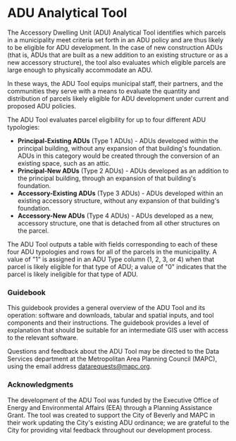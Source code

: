# ADU Analytical Tool

The Accessory Dwelling Unit (ADU) Analytical Tool identifies which parcels in a municipality meet criteria set forth in an ADU policy and are thus likely to be eligible for ADU development. In the case of new construction ADUs (that is, ADUs that are built as a new addition to an existing structure or as a new accessory structure), the tool also evaluates which eligible parcels are large enough to physically accommodate an ADU.&#x20;

In these ways, the ADU Tool equips municipal staff, their partners, and the communities they serve with a means to evaluate the quantity and distribution of parcels likely eligible for ADU development under current and proposed ADU policies.

The ADU Tool evaluates parcel eligibility for up to four different ADU typologies:

* **Principal-Existing ADUs** (Type 1 ADUs) - ADUs developed within the principal building, without any expansion of that building's foundation. ADUs in this category would be created through the conversion of an existing space, such as an attic.&#x20;
* **Principal-New ADUs** (Type 2 ADUs) - ADUs developed as an addition to the principal building, through an expansion of that building's foundation.
* **Accessory-Existing ADUs** (Type 3 ADUs) - ADUs developed within an existing accessory structure, without any expansion of that building's foundation.&#x20;
* **Accessory-New ADUs** (Type 4 ADUs) - ADUs developed as a new, accessory structure, one that is detached from all other structures on the parcel.

The ADU Tool outputs a table with fields corresponding to each of these four ADU typologies and rows for all of the parcels in the municipality. A value of "1" is assigned in an ADU Type column (1, 2, 3, or 4) when that parcel is likely eligible for that type of ADU; a value of "0" indicates that the parcel is likely ineligible for that type of ADU.&#x20;

### Guidebook&#x20;

This guidebook provides a general overview of the ADU Tool and its operation: software and downloads, tabular and spatial inputs, and tool components and their instructions. The guidebook provides a level of explanation that should be suitable for an intermediate GIS user with access to the relevant software.

Questions and feedback about the ADU Tool may be directed to the Data Services department at the Metropolitan Area Planning Council (MAPC), using the email address datarequests@mapc.org.

### Acknowledgments

The development of the ADU Tool was funded by the Executive Office of Energy and Environmental Affairs (EEA) through a Planning Assistance Grant. The tool was created to support the City of Beverly and MAPC in their work updating the City's existing ADU ordinance; we are grateful to the City for providing vital feedback throughout our development process.
